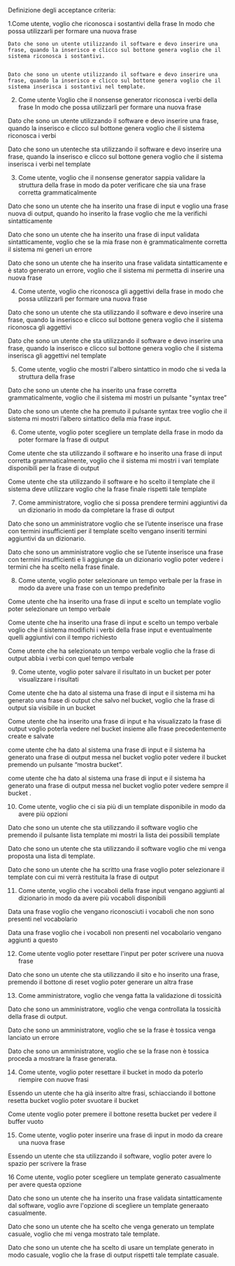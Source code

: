 Definizione degli acceptance criteria:

1.Come utente, voglio che riconosca i sostantivi della frase In modo che possa utilizzarli per formare una nuova frase


  	Dato che sono un utente utilizzando il software e devo inserire una frase, quando la inserisco e clicco sul bottone genera voglio che il sistema riconosca i sostantivi.


  	Dato che sono un utente utilizzando il software e devo inserire una frase, quando la inserisco e clicco sul bottone genera voglio che il sistema inserisca i sostantivi nel template.




2. Come utente Voglio che il nonsense generator riconosca i verbi della frase In modo che possa utilizzarli per formare una nuova frase

  Dato che sono un utente utilizzando il software e devo inserire una frase, quando la inserisco e clicco sul bottone genera voglio che il sistema riconosca i verbi


  Dato che sono un utenteche sta utilizzando il software e devo inserire una frase, quando la inserisco e clicco sul bottone genera voglio che il sistema inserisca i verbi nel template



3. Come utente, voglio che il nonsense generator sappia validare la struttura della frase in modo da poter verificare che sia una frase corretta grammaticalmente

  Dato che sono un utente che ha inserito una frase di input e voglio una frase nuova di output, quando ho inserito la frase voglio che me la verifichi sintatticamente


  Dato che sono un utente che ha inserito una frase di input validata sintatticamente, voglio che se la mia frase non è grammaticalmente corretta il sistema mi generi un errore 

  Dato che sono un utente che ha inserito una frase validata sintatticamente e è stato generato un errore, voglio che il sistema mi permetta di inserire una nuova frase


4. Come utente, voglio che riconosca gli aggettivi della frase in modo che possa utilizzarli per formare una nuova frase

  Dato che sono un utente che sta utilizzando il software e devo inserire una frase, quando la inserisco e clicco sul bottone genera voglio che il sistema riconosca gli aggettivi


  Dato che sono un utente che sta utilizzando il software e devo inserire una frase, quando la inserisco e clicco sul bottone genera voglio che il sistema inserisca gli aggettivi nel template


5. Come utente, voglio che mostri l'albero sintattico in modo che si veda la struttura della frase

  Dato che sono un utente che ha inserito una frase corretta grammaticalmente, voglio che il sistema mi mostri un pulsante "syntax tree”

  Dato che sono un utente che ha premuto il pulsante syntax tree voglio che il sistema mi mostri l’albero sintattico della mia frase input.




6. Come utente, voglio poter scegliere un template della frase in modo da poter formare la frase di output

  Come utente che sta utilizzando il software e ho inserito una frase di input corretta grammaticalmente, voglio che il sistema mi mostri i vari template disponibili per la frase di output

  Come utente che sta utilizzando il software e ho scelto il template che il sistema deve  utilizzare voglio che la frase finale rispetti tale template


7. Come amministratore, voglio che si possa prendere termini aggiuntivi da un dizionario in modo da completare la frase di output

  Dato che sono un amministratore voglio che se l’utente inserisce una frase con termini insufficienti per il template scelto vengano inseriti termini aggiuntivi da un dizionario.

  Dato che sono un amministratore voglio che se l’utente inserisce una frase con termini insufficienti e li aggiunge da un dizionario voglio poter vedere i termini che ha scelto nella frase finale. 


8. Come utente, voglio poter selezionare un tempo verbale per la frase in modo da avere una frase con un tempo predefinito

  Come utente che ha inserito una frase di input e scelto un template voglio poter selezionare un tempo verbale 

  Come utente che ha inserito una frase di input e scelto un tempo verbale voglio che il sistema modifichi i verbi della frase input e eventualmente quelli aggiuntivi con il tempo richiesto

  Come utente che ha selezionato un tempo verbale voglio che la frase di output  abbia i verbi con quel tempo verbale

9. Come utente, voglio poter salvare il risultato in un bucket per poter visualizzare i risultati 

  Come utente che ha dato al sistema una frase di input e il sistema mi ha generato una frase di output che salvo nel bucket, voglio che la frase di output sia visibile in un bucket 

  Come utente che ha inserito una frase di input e ha visualizzato la frase di output voglio poterla vedere nel bucket  insieme alle frase precedentemente create e salvate

  come utente che ha dato al sistema una frase di input e il sistema ha generato una frase di output messa nel bucket voglio poter vedere il bucket premendo un pulsante “mostra bucket”.

  come utente che ha dato al sistema una frase di input e il sistema ha generato una frase di output messa nel bucket voglio poter vedere sempre il bucket .


10. Come utente, voglio che ci sia più di un template disponibile in modo da avere più opzioni

  Dato che sono un utente che sta utilizzando il software voglio che premendo il pulsante lista template mi mostri la lista dei possibili template

  Dato che sono un utente che sta utilizzando il software voglio che mi venga proposta una lista di template.

  Dato che sono un utente che ha scritto una frase voglio poter selezionare il template con cui mi verrà restituita la frase di output


11. Come utente, voglio che i vocaboli della frase input vengano aggiunti al dizionario in modo da avere più vocaboli disponibili

  Data una frase voglio che vengano riconosciuti i vocaboli che non sono presenti nel vocabolario

  Data una frase voglio che i vocaboli non presenti nel vocabolario vengano aggiunti a questo


12. Come utente voglio poter resettare l'input per poter scrivere una nuova frase

  Dato che sono un utente che sta utilizzando il sito e ho inserito una frase, premendo il bottone di reset voglio poter generare un altra frase

	

13. Come amministratore, voglio che venga fatta la validazione di tossicità

  Dato che sono un amministratore, voglio che venga controllata la tossicità della frase di output.

  Dato che sono un amministratore, voglio che se la frase è tossica venga lanciato un errore

  Dato che sono un amministratore, voglio che se la frase non è tossica proceda a mostrare la frase generata.

14. Come utente, voglio poter resettare il bucket in modo da poterlo riempire con nuove frasi

  Essendo un utente che ha già inserito altre frasi, schiacciando il bottone resetta bucket voglio poter svuotare il bucket 

  Come utente voglio poter premere il bottone resetta bucket per vedere il buffer vuoto

15. Come utente, voglio poter inserire una frase di input in modo da creare una nuova frase

  Essendo un utente che sta utilizzando il software, voglio poter avere lo spazio per scrivere la frase

16 Come utente, voglio poter scegliere un template generato casualmente per avere questa opzione

  Dato che sono un utente che ha inserito una frase validata sintatticamente dal software, voglio avre l'opzione di scegliere un template generaato casualmente.

  Dato che sono un utente che ha scelto che venga generato un template casuale, voglio che mi venga mostrato tale template.

  Dato che sono un utente che ha scelto di usare un template generato in modo casuale, voglio che la frase di output rispetti tale template casuale.
